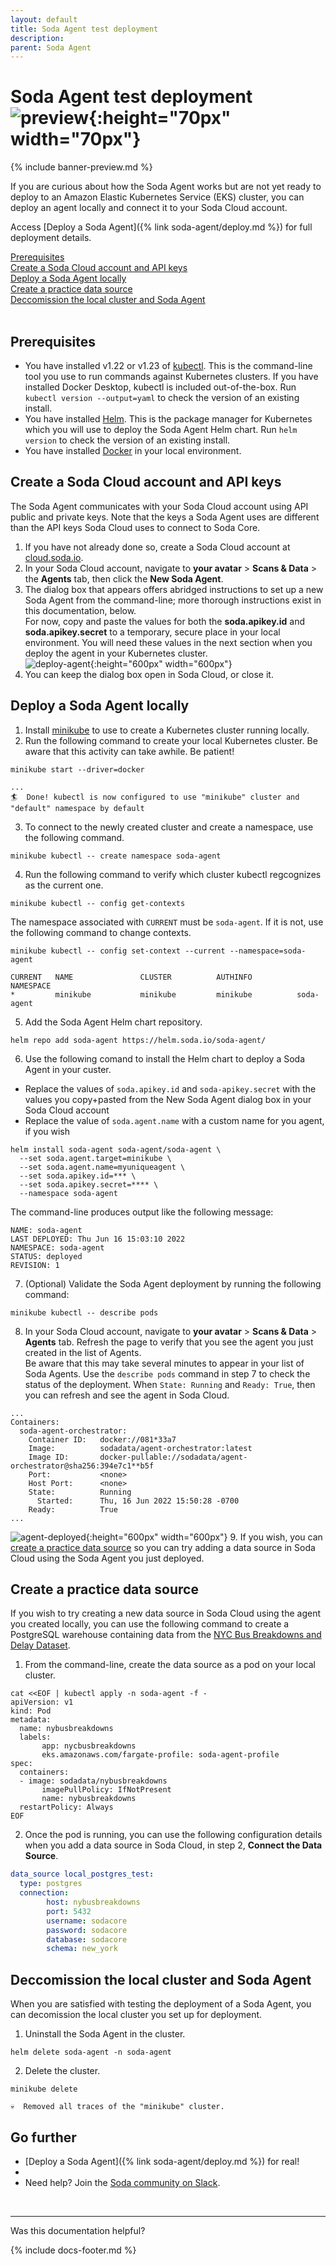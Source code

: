 ```yaml
---
layout: default
title: Soda Agent test deployment
description: 
parent: Soda Agent
---
```


# Soda Agent test deployment ![preview](/assets/images/preview.png){:height="70px" width="70px"}

{% include banner-preview.md %}

If you are curious about how the Soda Agent works but are not yet ready to deploy to an Amazon Elastic Kubernetes Service (EKS) cluster, you can deploy an agent locally and connect it to your Soda Cloud account.

Access [Deploy a Soda Agent]({% link soda-agent/deploy.md %}) for full deployment details.

[Prerequisites](#prerequisites)<br />
[Create a Soda Cloud account and API keys](#create-a-soda-cloud-account-and-api-keys)<br />
[Deploy a Soda Agent locally](#deploy-a-soda-agent-locally)<br />
[Create a practice data source](#create-a-practice-data-source)<br />
[Deccomission the local cluster and Soda Agent](#deccomission-the-local-cluster-and-soda-agent)<br />
<br />

## Prerequisites

* You have installed v1.22 or v1.23 of <a href="https://kubernetes.io/docs/tasks/tools/#kubectl" target="_blank">kubectl</a>. This is the command-line tool you use to run commands against Kubernetes clusters. If you have installed Docker Desktop, kubectl is included out-of-the-box. Run `kubectl version --output=yaml` to check the version of an existing install.
* You have installed <a href="https://helm.sh/docs/intro/install/" target="_blank">Helm</a>. This is the package manager for Kubernetes which you will use to deploy the Soda Agent Helm chart. Run `helm version` to check the version of an existing install. 
* You have installed <a href="https://docs.docker.com/get-docker/" target="_blank">Docker</a> in your local environment.

## Create a Soda Cloud account and API keys

The Soda Agent communicates with your Soda Cloud account using API public and private keys. Note that the keys a Soda Agent uses are different than the API keys Soda Cloud uses to connect to Soda Core. 

1. If you have not already done so, create a Soda Cloud account at <a href="https://cloud.soda.io/signup" target="_blank"> cloud.soda.io</a>.
2. In your Soda Cloud account, navigate to **your avatar** > **Scans & Data** > the **Agents** tab, then click the **New Soda Agent**.
3. The dialog box that appears offers abridged instructions to set up a new Soda Agent from the command-line; more thorough instructions exist in this documentation, below. <br />
For now, copy and paste the values for both the **soda.apikey.id** and **soda.apikey.secret** to a temporary, secure place in your local environment. You will need these values in the next section when you deploy the agent in your Kubernetes cluster.<br />
![deploy-agent](/assets/images/deploy-agent.png){:height="600px" width="600px"}
4. You can keep the dialog box open in Soda Cloud, or close it.

## Deploy a Soda Agent locally

1. Install <a href="https://minikube.sigs.k8s.io/docs/start/" target="_blank">minikube</a> to use to create a Kubernetes cluster running locally.
2. Run the following command to create your local Kubernetes cluster. Be aware that this activity can take awhile. Be patient!
```shell
minikube start --driver=docker
```
```shell
...
🏄  Done! kubectl is now configured to use "minikube" cluster and "default" namespace by default
```
3. To connect to the newly created cluster and create a namespace, use the following command.
```shell
minikube kubectl -- create namespace soda-agent
```
4. Run the following command to verify which cluster kubectl regcognizes as the current one. 
```shell
minikube kubectl -- config get-contexts
```
The namespace associated with `CURRENT` must be `soda-agent`. If it is not, use the following command to change contexts. 
```shell
minikube kubectl -- config set-context --current --namespace=soda-agent
```
```shell
CURRENT   NAME               CLUSTER          AUTHINFO          NAMESPACE
*         minikube           minikube         minikube          soda-agent
``` 
5. Add the Soda Agent Helm chart repository.
```shell
helm repo add soda-agent https://helm.soda.io/soda-agent/
```
6. Use the following comand to install the Helm chart to deploy a Soda Agent in your custer. 
* Replace the values of `soda.apikey.id` and `soda-apikey.secret` with the values you copy+pasted from the New Soda Agent dialog box in your Soda Cloud account
* Replace the value of `soda.agent.name` with a custom name for you agent, if you wish
```shell
helm install soda-agent soda-agent/soda-agent \
  --set soda.agent.target=minikube \
  --set soda.agent.name=myuniqueagent \
  --set soda.apikey.id=*** \
  --set soda.apikey.secret=**** \
  --namespace soda-agent
```
The command-line produces output like the following message:
```shell
NAME: soda-agent
LAST DEPLOYED: Thu Jun 16 15:03:10 2022
NAMESPACE: soda-agent
STATUS: deployed
REVISION: 1
```
7. (Optional) Validate the Soda Agent deployment by running the following command:
```shell
minikube kubectl -- describe pods
```
8. In your Soda Cloud account, navigate to **your avatar** > **Scans & Data** > **Agents** tab. Refresh the page to verify that you see the agent you just created in the list of Agents. <br/>Be aware that this may take several minutes to appear in your list of Soda Agents. Use the `describe pods` command in step 7 to check the status of the deployment. When `State: Running` and `Ready: True`, then you can refresh and see the agent in Soda Cloud.
```shell
...
Containers:
  soda-agent-orchestrator:
    Container ID:   docker://081*33a7
    Image:          sodadata/agent-orchestrator:latest
    Image ID:       docker-pullable://sodadata/agent-orchestrator@sha256:394e7c1**b5f
    Port:           <none>
    Host Port:      <none>
    State:          Running
      Started:      Thu, 16 Jun 2022 15:50:28 -0700
    Ready:          True
...
```
![agent-deployed](/assets/images/agent-deployed.png){:height="600px" width="600px"}
9. If you wish, you can [create a practice data source](#create-a-practice-data-source) so you can try adding a data source in Soda Cloud using the Soda Agent you just deployed.


## Create a practice data source

If you wish to try creating a new data source in Soda Cloud using the agent you created locally, you can use the following command to create a PostgreSQL warehouse containing data from the <a href="https://data.cityofnewyork.us/Transportation/Bus-Breakdown-and-Delays/ez4e-fazm" target="_blank">NYC Bus Breakdowns and Delay Dataset</a>.

1. From the command-line, create the data source as a pod on your local cluster.
```shell
cat <<EOF | kubectl apply -n soda-agent -f -
apiVersion: v1
kind: Pod
metadata:
  name: nybusbreakdowns
  labels:
       app: nycbusbreakdowns
       eks.amazonaws.com/fargate-profile: soda-agent-profile
spec:
  containers:
  - image: sodadata/nybusbreakdowns
       imagePullPolicy: IfNotPresent
       name: nybusbreakdowns
  restartPolicy: Always
EOF
```
2. Once the pod is running, you can use the following configuration details when you add a data source in Soda Cloud, in step 2, **Connect the Data Source**.
```yaml 
data_source local_postgres_test:
  type: postgres
  connection:
        host: nybusbreakdowns
        port: 5432
        username: sodacore
        password: sodacore
        database: sodacore
        schema: new_york
```

## Deccomission the local cluster and Soda Agent

When you are satisfied with testing the deployment of a Soda Agent, you can decomission the local cluster you set up for deployment.

1. Uninstall the Soda Agent in the cluster.
```shell
helm delete soda-agent -n soda-agent
```
2. Delete the cluster.
```shell
minikube delete
```
```shell
💀  Removed all traces of the "minikube" cluster.
```

## Go further

* [Deploy a Soda Agent]({% link soda-agent/deploy.md %}) for real!
* 
* Need help? Join the <a href="http://community.soda.io/slack" target="_blank"> Soda community on Slack</a>.
<br />

---

Was this documentation helpful?

<!-- LikeBtn.com BEGIN -->
<span class="likebtn-wrapper" data-theme="tick" data-i18n_like="Yes" data-ef_voting="grow" data-show_dislike_label="true" data-counter_zero_show="true" data-i18n_dislike="No"></span>
<script>(function(d,e,s){if(d.getElementById("likebtn_wjs"))return;a=d.createElement(e);m=d.getElementsByTagName(e)[0];a.async=1;a.id="likebtn_wjs";a.src=s;m.parentNode.insertBefore(a, m)})(document,"script","//w.likebtn.com/js/w/widget.js");</script>
<!-- LikeBtn.com END -->

{% include docs-footer.md %}